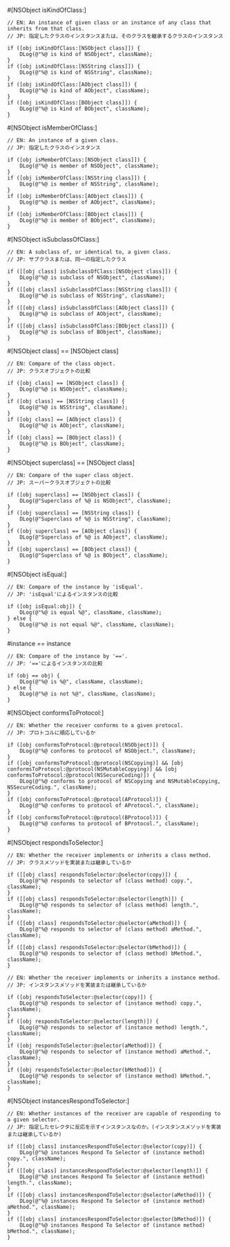 #[NSObject isKindOfClass:]
    
    // EN: An instance of given class or an instance of any class that inherits from that class.
    // JP: 指定したクラスのインスタンスまたは、そのクラスを継承するクラスのインスタンス
    
    if ([obj isKindOfClass:[NSObject class]]) {
        DLog(@"%@ is kind of NSObject", className);
    }
    if ([obj isKindOfClass:[NSString class]]) {
        DLog(@"%@ is kind of NSString", className);
    }
    if ([obj isKindOfClass:[AObject class]]) {
        DLog(@"%@ is kind of AObject", className);
    }
    if ([obj isKindOfClass:[BObject class]]) {
        DLog(@"%@ is kind of BObject", className);
    }
    
    
#[NSObject isMemberOfClass:]
    
    // EN: An instance of a given class.
    // JP: 指定したクラスのインスタンス
    
    if ([obj isMemberOfClass:[NSObject class]]) {
        DLog(@"%@ is member of NSObject", className);
    }
    if ([obj isMemberOfClass:[NSString class]]) {
        DLog(@"%@ is member of NSString", className);
    }
    if ([obj isMemberOfClass:[AObject class]]) {
        DLog(@"%@ is member of AObject", className);
    }
    if ([obj isMemberOfClass:[BObject class]]) {
        DLog(@"%@ is member of BObject", className);
    }
    
    
#[NSObject isSubclassOfClass:]
    
    // EN: A subclass of, or identical to, a given class.
    // JP: サブクラスまたは、同一の指定したクラス
    
    if ([[obj class] isSubclassOfClass:[NSObject class]]) {
        DLog(@"%@ is subclass of NSObject", className);
    }
    if ([[obj class] isSubclassOfClass:[NSString class]]) {
        DLog(@"%@ is subclass of NSString", className);
    }
    if ([[obj class] isSubclassOfClass:[AObject class]]) {
        DLog(@"%@ is subclass of AObject", className);
    }
    if ([[obj class] isSubclassOfClass:[BObject class]]) {
        DLog(@"%@ is subclass of BObject", className);
    }
    
    
#[NSObject class] == [NSObject class]
    
    // EN: Compare of the class object.
    // JP: クラスオブジェクトの比較
    
    if ([obj class] == [NSObject class]) {
        DLog(@"%@ is NSObject", className);
    }
    if ([obj class] == [NSString class]) {
        DLog(@"%@ is NSString", className);
    }
    if ([obj class] == [AObject class]) {
        DLog(@"%@ is AObject", className);
    }
    if ([obj class] == [BObject class]) {
        DLog(@"%@ is BObject", className);
    }
    
    
#[NSObject superclass] == [NSObject class]
    
    // EN: Compare of the super class object.
    // JP: スーパークラスオブジェクトの比較
    
    if ([obj superclass] == [NSObject class]) {
        DLog(@"Superclass of %@ is NSObject", className);
    }
    if ([obj superclass] == [NSString class]) {
        DLog(@"Superclass of %@ is NSString", className);
    }
    if ([obj superclass] == [AObject class]) {
        DLog(@"Superclass of %@ is AObject", className);
    }
    if ([obj superclass] == [BObject class]) {
        DLog(@"Superclass of %@ is BObject", className);
    }
    
    
#[NSObject isEqual:]
    
    // EN: Compare of the instance by 'isEqual'.
    // JP: 'isEqual'によるインスタンスの比較
    
    if ([obj isEqual:obj]) {
        DLog(@"%@ is equal %@", className, className);
    } else {
        DLog(@"%@ is not equal %@", className, className);
    }
    
    
#instance == instance
    
    // EN: Compare of the instance by '=='.
    // JP: '=='によるインスタンスの比較
    
    if (obj == obj) {
        DLog(@"%@ is %@", className, className);
    } else {
        DLog(@"%@ is not %@", className, className);
    }
    
    
#[NSObject conformsToProtocol:]
    
    // EN: Whether the receiver conforms to a given protocol.
    // JP: プロトコルに順応しているか
    
    if ([obj conformsToProtocol:@protocol(NSObject)]) {
        DLog(@"%@ conforms to protocol of NSObject.", className);
    }
    if ([obj conformsToProtocol:@protocol(NSCopying)] && [obj conformsToProtocol:@protocol(NSMutableCopying)] && [obj conformsToProtocol:@protocol(NSSecureCoding)]) {
        DLog(@"%@ conforms to protocol of NSCopying and NSMutableCopying, NSSecureCoding.", className);
    }
    if ([obj conformsToProtocol:@protocol(AProtocol)]) {
        DLog(@"%@ conforms to protocol of AProtocol.", className);
    }
    if ([obj conformsToProtocol:@protocol(BProtocol)]) {
        DLog(@"%@ conforms to protocol of BProtocol.", className);
    }
    
    
#[NSObject respondsToSelector:]
    
    // EN: Whether the receiver implements or inherits a class method.
    // JP: クラスメソッドを実装または継承しているか
    
    if ([[obj class] respondsToSelector:@selector(copy)]) {
        DLog(@"%@ responds to selector of (class method) copy.", className);
    }
    if ([[obj class] respondsToSelector:@selector(length)]) {
        DLog(@"%@ responds to selector of (class method) length.", className);
    }
    if ([[obj class] respondsToSelector:@selector(aMethod)]) {
        DLog(@"%@ responds to selector of (class method) aMethod.", className);
    }
    if ([[obj class] respondsToSelector:@selector(bMethod)]) {
        DLog(@"%@ responds to selector of (class method) bMethod.", className);
    }
    
    // EN: Whether the receiver implements or inherits a instance method.
    // JP: インスタンスメソッドを実装または継承しているか
    
    if ([obj respondsToSelector:@selector(copy)]) {
        DLog(@"%@ responds to selector of (instance method) copy.", className);
    }
    if ([obj respondsToSelector:@selector(length)]) {
        DLog(@"%@ responds to selector of (instance method) length.", className);
    }
    if ([obj respondsToSelector:@selector(aMethod)]) {
        DLog(@"%@ responds to selector of (instance method) aMethod.", className);
    }
    if ([obj respondsToSelector:@selector(bMethod)]) {
        DLog(@"%@ responds to selector of (instance method) bMethod.", className);
    }
    
    
#[NSObject instancesRespondToSelector:]
    
    // EN: Whether instances of the receiver are capable of responding to a given selector.
    // JP: 指定したセレクタに反応を示すインスタンスなのか。(インスタンスメソッドを実装または継承しているか)
    
    if ([[obj class] instancesRespondToSelector:@selector(copy)]) {
        DLog(@"%@ instances Respond To Selector of (instance method) copy.", className);
    }
    if ([[obj class] instancesRespondToSelector:@selector(length)]) {
        DLog(@"%@ instances Respond To Selector of (instance method) length.", className);
    }
    if ([[obj class] instancesRespondToSelector:@selector(aMethod)]) {
        DLog(@"%@ instances Respond To Selector of (instance method) aMethod.", className);
    }
    if ([[obj class] instancesRespondToSelector:@selector(bMethod)]) {
        DLog(@"%@ instances Respond To Selector of (instance method) bMethod.", className);
    }